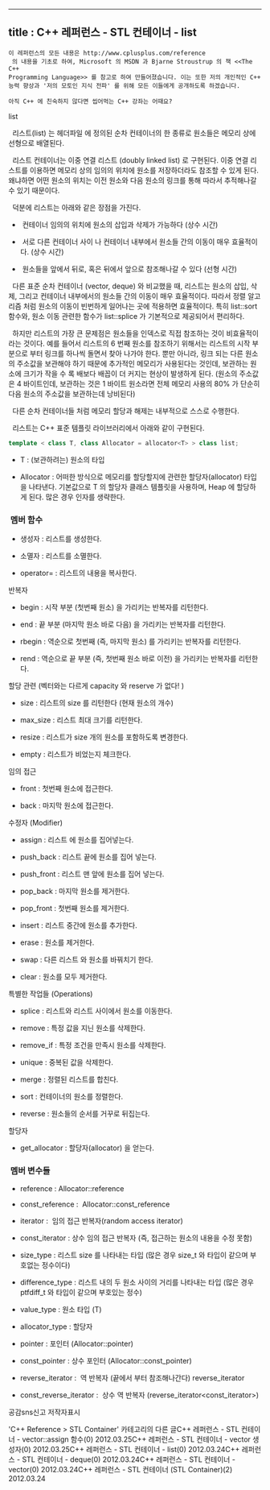 ----------------
title : C++ 레퍼런스 - STL 컨테이너 - list
--------------



```warning
이 레퍼런스의 모든 내용은 http://www.cplusplus.com/reference
 의 내용을 기초로 하여, Microsoft 의 MSDN 과 Bjarne Stroustrup 의 책 <<The C++ 
Programming Language>> 를 참고로 하여 만들어졌습니다. 이는 또한 저의 개인적인 C++ 능력 향상과 '저의 모토인 지식 전파' 를 위해 모든 이들에게 공개하도록 하겠습니다.
```

```info
아직 C++ 에 친숙하지 않다면 씹어먹는 C++ 강좌는 어때요?
```

list




  리스트(list) 는 헤더파일 <list> 에 정의된 순차 컨테이너의 한 종류로 원소들은 메모리 상에 선형으로 배열된다. 

  리스트 컨테이너는 이중 연결 리스트 (doubly linked list) 로 구현된다. 이중 연결 리스트를 이용하면 메모리 상의 임의의 위치에 원소를 저장하더라도 참조할 수 있게 된다. 왜냐하면 어떤 원소의 위치는 이전 원소와 다음 원소의 링크를 통해 따라서 추적해나갈 수 있기 때문이다. 

  덕분에 리스트는 아래와 같은 장점을 가진다. 


*  컨테이너 임의의 위치에 원소의 삽입과 삭제가 가능하다 (상수 시간)

*  서로 다른 컨테이너 사이 나 컨테이너 내부에서 원소들 간의 이동이 매우 효율적이다. (상수 시간)

*  원소들을 앞에서 뒤로, 혹은 뒤에서 앞으로 참조해나갈 수 있다 (선형 시간)



  다른 표준 순차 컨테이너 (vector, deque) 와 비교했을 때, 리스트는 원소의 삽입, 삭제, 그리고 컨테이너 내부에서의 원소들 간의 이동이 매우 효율적이다. 따라서 정렬 알고리즘 처럼 원소의 이동이 빈번하게 일어나는 곳에 적용하면 효율적이다. 특히 list::sort 함수와, 원소 이동 관련한 함수가 list::splice 가 기본적으로 제공되어서 편리하다. 

  하지만 리스트의 가장 큰 문제점은 원소들을 인덱스로 직접 참조하는 것이 비효율적이라는 것이다. 예를 들어서 리스트의 6 번째 원소를 참조하기 위해서는 리스트의 시작 부분으로 부터 링크를 하나씩 돌면서 찾아 나가야 한다. 뿐만 아니라, 링크 되는 다른 원소의 주소값을 보관해야 하기 때문에 추가적인 메모리가 사용된다는 것인데, 보관하는 원소에 크기가 작을 수 록 배보다 배꼽이 더 커지는 현상이 발생하게 된다. (원소의 주소값은 4 바이트인데, 보관하는 것은 1 바이트 원소라면 전체 메모리 사용의 80% 가 단순히 다음 원소의 주소값을 보관하는데 낭비된다)

  다른 순차 컨테이너들 처럼 메모리 할당과 해제는 내부적으로 스스로 수행한다.

  리스트는 C++ 표준 템플릿 라이브러리에서 아래와 같이 구현된다.

```cpp
template < class T, class Allocator = allocator<T> > class list;
```


* T : (보관하려는) 원소의 타입

* Allocator : 어떠한 방식으로 메모리를 할당할지에 관련한 할당자(allocator) 타입을 나타낸다. 기본값으로 T 의 할당자 클래스 템플릿을 사용하며, Heap 에 할당하게 된다. 많은 경우 인자를 생략한다. 








###  멤버 함수





* 생성자 : 리스트를 생성한다.

* 소멸자 : 리스트를 소멸한다. 

* operator= : 리스트의 내용을 복사한다. 


반복자

* begin : 시작 부분 (첫번째 원소) 을 가리키는 반복자를 리턴한다. 



* end : 끝 부분 (마지막 원소 바로 다음) 을 가리키는 반복자를 리턴한다. 

* rbegin : 역순으로 첫번째 (즉, 마지막 원소) 를 가리키는 반복자를 리턴한다. 

* rend : 역순으로 끝 부분 (즉, 첫번째 원소 바로 이전) 을 가리키는 반복자를 리턴한다. 



할당 관련 (벡터와는 다르게 capacity 와 reserve 가 없다! )

* size : 리스트의 size 를 리턴한다 (현재 원소의 개수)

* max_size : 리스트 최대 크기를 리턴한다.

* resize : 리스트가 size 개의 원소를 포함하도록 변경한다.

* empty : 리스트가 비었는지 체크한다. 





임의 접근

* front : 첫번째 원소에 접근한다.

* back : 마지막 원소에 접근한다. 





수정자 (Modifier)

* assign : 
리스트
에 원소를 집어넣는다. 

* push_back : 
리스트
 끝에 원소를 집어 넣는다.

* push_front : 
리스트 
맨 앞에 원소를 집어 넣는다. 



* pop_back : 마지막 원소를 제거한다. 



* pop_front : 첫번째 원소를 제거한다. 



* insert : 
리스트
 중간에 원소를 추가한다. 

* erase : 원소를 제거한다.

* swap : 다른 
리스트
와 원소를 바꿔치기 한다. 



* clear : 원소를 모두 제거한다. 



특별한 작업들 (Operations)


* splice : 리스트와 리스트 사이에서 원소를 이동한다.

* remove : 특정 값을 지닌 원소를 삭제한다. 


* remove_if : 특정 조건을 만족시 원소를 삭제한다.

* unique : 중복된 값을 삭제한다. 


* merge : 정렬된 리스트를 합친다.

* sort : 컨테이너의 원소를 정렬한다.

* reverse : 원소들의 순서를 거꾸로 뒤집는다.



할당자


* get_allocator : 할당자(allocator) 을 얻는다.



###  멤버 변수들





* reference : Allocator::reference


* const_reference :  Allocator::const_reference


* iterator :  임의 접근 반복자(random access iterator)



* const_iterator : 상수 임의 접근 반복자 (즉, 접근하는 원소의 내용을 수정 못함)



* size_type : 리스트 size 를 나타내는 타입 (많은 경우 size_t 와 타입이 같으며 부호없는 정수이다)



* difference_type : 
리스트 
내의 두 원소 사이의 거리를 나타내는 타입 (많은 경우 ptfdiff_t 와 타입이 같으며 부호있는 정수) 





* value_type : 원소 타입 (T)

* allocator_type : 할당자

* pointer : 포인터 (Allocator::pointer)

* const_pointer : 상수 포인터 (Allocator::const_pointer)

* reverse_iterator :  역 반복자 (끝에서 부터 참조해나간다) reverse_iterator<iterator>

* const_reverse_iterator :  상수 역 반복자 (reverse_iterator<const_iterator>)





공감sns신고
저작자표시

'C++ Reference > STL Container' 카테고리의 다른 글C++ 레퍼런스 - STL 컨테이너 - vector::assign 함수(0)
2012.03.25C++ 레퍼런스 - STL 컨테이너 - vector 생성자(0)
2012.03.25C++ 레퍼런스 - STL 컨테이너 - list(0)
2012.03.24C++ 레퍼런스 - STL 컨테이너 - deque(0)
2012.03.24C++ 레퍼런스 - STL 컨테이너 - vector(0)
2012.03.24C++ 레퍼런스 - STL 컨테이너 (STL Container)(2)
2012.03.24

